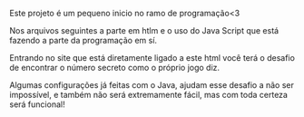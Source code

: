 Este projeto é um pequeno inicio no ramo de programação<3

Nos arquivos seguintes a parte em htlm e o uso do Java Script que está fazendo a parte da programação em sí.

Entrando no site que está diretamente ligado a este html você terá o desafio de encontrar o número secreto como o próprio jogo diz.

Algumas configurações já feitas com o Java, ajudam esse desafio a não ser impossível, e também não será extremamente fácil, mas com toda certeza será funcional!
